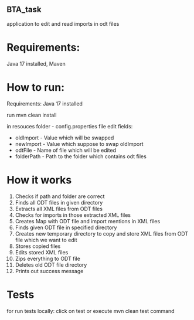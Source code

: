 ## BTA_task
application to edit and read imports in odt files

# Requirements:
Java 17 installed, Maven

# How to run:
Requirements:
Java 17 installed

run mvn clean install

in resouces folder - config.properties file edit fields:
- oldImport - Value which will be swapped
- newImport - Value which suppose to swap oldImport
- odtFile - Name of file which will be edited
- folderPath - Path to the folder which contains odt files

# How it works
1. Checks if path and folder are correct
2. Finds all ODT files in given directory
3. Extracts all XML files from ODT files
4. Checks for imports in those extracted XML files
5. Creates Map with ODT file and import mentions in XML files
6. Finds given ODT file in specified directory
7. Creates new temporary directory to copy and store XML files from ODT file which we want to edit
8. Stores copied files
9. Edits stored XML files
10. Zips everything to ODT file
11. Deletes old ODT file directory
12. Prints out success message
   

# Tests
for run tests locally:
click on test or execute mvn clean test command
